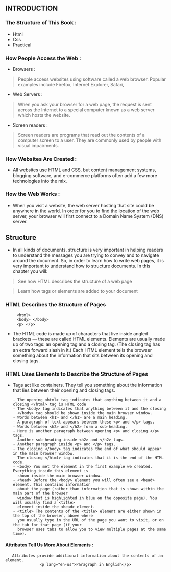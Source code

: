 ## INTRODUCTION

### The Structure of This Book :
- Html
- Css
- Practical

### How People Access the Web :
* Browsers :
 > People access websites using software called a web browser.
Popular examples include Firefox, Internet Explorer, Safari,
* Web Servers :
 > When you ask your browser for a web page, the request is sent
  across the Internet to a special computer known as a web server which hosts the website.
* Screen readers :
> Screen readers are programs that read out the contents of a computer screen to a user. They
are commonly used by people with visual impairments.

### How Websites Are Created :
- All websites use HTML and CSS, but content management systems, blogging software, and
e-commerce platforms often add a few more technologies into the mix.

### How the Web Works :
- When you visit a website, the web server hosting that site could be anywhere in the
world. In order for you to find the location of the web server, your browser will first connect
to a Domain Name System (DNS) server.

## Structure 

* In all kinds of documents, structure is very important in helping readers to understand the messages you are 
trying to convey and to navigate around the document. So, in order to learn how to write web pages, 
it is very important to understand how to structure documents. In this chapter you will:

> See how HTML describes the structure of a web page

> Learn how tags or elements are added to your document

### HTML Describes the Structure of Pages
         <html>
         <body> </body>
         <p> </p>

- The HTML code is made up of characters that live inside angled brackets — these are called HTML elements. 
Elements are usually made up of two tags: an opening tag and a closing tag. (The closing tag
has an extra forward slash in it.) Each HTML element tells the browser something about the information 
that sits between its opening and closing tags.

### HTML Uses Elements to Describe the Structure of Pages

- Tags act like containers. They tell you something about the information that lies
between their opening and closing tags.

      - The opening <html> tag indicates that anything between it and a closing </html> tag is HTML code
      - The <body> tag indicates that anything between it and the closing
        </body> tag should be shown inside the main browser window.
      - Words between <h1> and </h1> are a main heading.
      - A paragraph of text appears between these <p> and </p> tags.
      - Words between <h2> and </h2> form a sub-heading.
      - Here is another paragraph between opening <p> and closing </p> tags.
      - Another sub-heading inside <h2> and </h2> tags.
      - Another paragraph inside <p> and </p> tags.
      - The closing </body> tag indicates the end of what should appear in the main browser window.
      - The closing </html> tag indicates that it is the end of the HTML code.
      - <body> You met the element in the first example we created. Everything inside this element is
        shown inside the main browser window.
      - <head> Before the <body> element you will often see a <head> element. This contains information
        about the page (rather than information that is shown within the main part of the browser
        window that is highlighted in blue on the opposite page). You will usually find a <title>
        element inside the <head> element.
      - <title> The contents of the <title> element are either shown in the top of the browser, above where
        you usually type in the URL of the page you want to visit, or on the tab for that page (if your
        browser uses tabs to allow you to view multiple pages at the same time).

   
#### Attributes Tell Us More About Elements :
       Attributes provide additional information about the contents of an element.
                   <p lang="en-us">Paragraph in English</p>
                   







